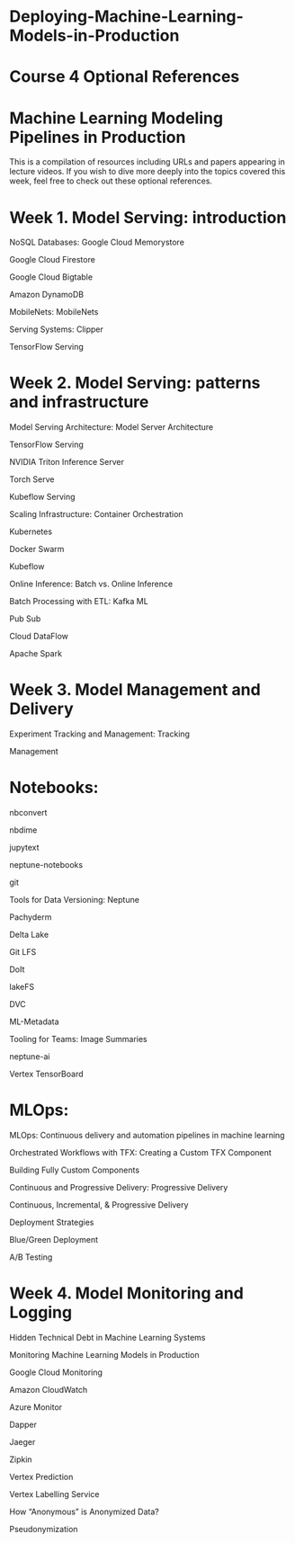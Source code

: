 # Deploying-Machine-Learning-Models-in-Production
# Course 4 Optional References
# Machine Learning Modeling Pipelines in Production
This is a compilation of resources including URLs and papers appearing in lecture videos. If you wish to dive more deeply into the topics covered this week, feel free to check out these optional references.

# Week 1. Model Serving: introduction
NoSQL Databases:
Google Cloud Memorystore

Google Cloud Firestore

Google Cloud Bigtable

Amazon DynamoDB

MobileNets:
MobileNets

Serving Systems:
Clipper

TensorFlow Serving

# Week 2. Model Serving: patterns and infrastructure
Model Serving Architecture:
Model Server Architecture

TensorFlow Serving

NVIDIA Triton Inference Server

Torch Serve

Kubeflow Serving

Scaling Infrastructure:
Container Orchestration

Kubernetes

Docker Swarm

Kubeflow

Online Inference:
Batch vs. Online Inference

Batch Processing with ETL:
Kafka ML

Pub Sub

Cloud DataFlow

Apache Spark

# Week 3. Model Management and Delivery
Experiment Tracking and Management:
Tracking

Management

# Notebooks:
nbconvert

nbdime

jupytext

neptune-notebooks

git

Tools for Data Versioning:
Neptune

Pachyderm

Delta Lake

Git LFS

DoIt

lakeFS

DVC

ML-Metadata


Tooling for Teams:
Image Summaries

neptune-ai

Vertex TensorBoard

# MLOps:
MLOps: Continuous delivery and automation pipelines in machine learning

Orchestrated Workflows with TFX:
Creating a Custom TFX Component

Building Fully Custom Components

Continuous and Progressive Delivery:
Progressive Delivery

Continuous, Incremental, & Progressive Delivery

Deployment Strategies

Blue/Green Deployment

A/B Testing

# Week 4. Model Monitoring and Logging
Hidden Technical Debt in Machine Learning Systems

Monitoring Machine Learning Models in Production

Google Cloud Monitoring

Amazon CloudWatch

Azure Monitor

Dapper

Jaeger

Zipkin

Vertex Prediction

Vertex Labelling Service

How “Anonymous” is Anonymized Data?

Pseudonymization
